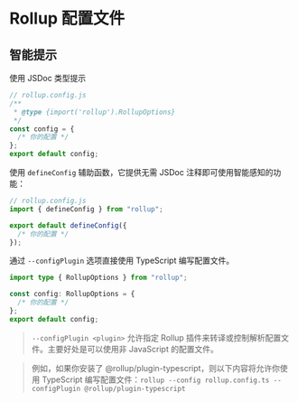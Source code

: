 # Rollup 配置文件

## 智能提示

使用 JSDoc 类型提示

```js
// rollup.config.js
/**
 * @type {import('rollup').RollupOptions}
 */
const config = {
  /* 你的配置 */
};
export default config;
```

使用 `defineConfig` 辅助函数，它提供无需 JSDoc 注释即可使用智能感知的功能：

```js
// rollup.config.js
import { defineConfig } from "rollup";

export default defineConfig({
  /* 你的配置 */
});
```

通过 `--configPlugin` 选项直接使用 TypeScript 编写配置文件。

```ts
import type { RollupOptions } from "rollup";

const config: RollupOptions = {
  /* 你的配置 */
};
export default config;
```

> `--configPlugin <plugin>`
> 允许指定 Rollup 插件来转译或控制解析配置文件。主要好处是可以使用非 JavaScript 的配置文件。

> 例如，如果你安装了 @rollup/plugin-typescript，则以下内容将允许你使用 TypeScript 编写配置文件：`rollup --config rollup.config.ts --configPlugin @rollup/plugin-typescript`